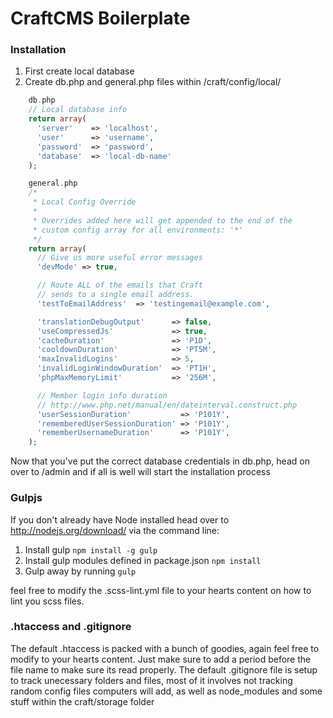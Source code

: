 CraftCMS Boilerplate
==============================

### Installation
1. First create local database
2. Create db.php and general.php files within /craft/config/local/

```php
    db.php
    // Local database info
    return array(
      'server'    => 'localhost',
      'user'      => 'username',
      'password'  => 'password',
      'database'  => 'local-db-name'
    );

    general.php
    /*
     * Local Config Override
     *
     * Overrides added here will get appended to the end of the
     * custom config array for all environments: '*'
     */
    return array(
      // Give us more useful error messages
      'devMode' => true,

      // Route ALL of the emails that Craft
      // sends to a single email address.
      'testToEmailAddress'  => 'testingemail@example.com',

      'translationDebugOutput'      => false,
      'useCompressedJs'             => true,
      'cacheDuration'               => 'P1D',
      'cooldownDuration'            => 'PT5M',
      'maxInvalidLogins'            => 5,
      'invalidLoginWindowDuration'  => 'PT1H',
      'phpMaxMemoryLimit'           => '256M',

      // Member login info duration
      // http://www.php.net/manual/en/dateinterval.construct.php
      'userSessionDuration'           => 'P101Y',
      'rememberedUserSessionDuration' => 'P101Y',
      'rememberUsernameDuration'      => 'P101Y',
    );
```

Now that you've put the correct database credentials in db.php, head on over to /admin and if all is well will start the installation process


### Gulpjs
If you don't already have Node installed head over to http://nodejs.org/download/
via the command line:

1. Install gulp `npm install -g gulp`
2. Install gulp modules defined in package.json `npm install`
3. Gulp away by running `gulp`

feel free to modify the .scss-lint.yml file to your hearts content on how to lint you scss files.


### .htaccess and .gitignore
The default .htaccess is packed with a bunch of goodies, again feel free to modify to your hearts content. Just make sure to add a period before the file name to make sure its read properly.
The default .gitignore file is setup to track unecessary folders and files, most of it involves not tracking random config files computers will add, as well as node_modules and some stuff within the craft/storage folder
